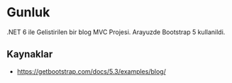 # Gunluk
.NET 6 ile Gelistirilen  bir blog MVC Projesi. Arayuzde Bootstrap 5 kullanildi.

## Kaynaklar
* https://getbootstrap.com/docs/5.3/examples/blog/




